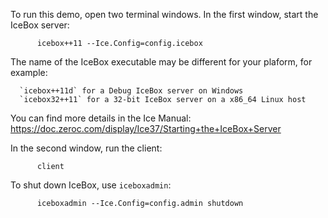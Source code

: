 To run this demo, open two terminal windows. In the first window,
start the IceBox server:

```
      icebox++11 --Ice.Config=config.icebox
```

The name of the IceBox executable may be different for your plaform,
for example:

      `icebox++11d` for a Debug IceBox server on Windows
      `icebox32++11` for a 32-bit IceBox server on a x86_64 Linux host

You can find more details in the Ice Manual:
https://doc.zeroc.com/display/Ice37/Starting+the+IceBox+Server

In the second window, run the client:
```
      client
```

To shut down IceBox, use `iceboxadmin`:
```
      iceboxadmin --Ice.Config=config.admin shutdown
```